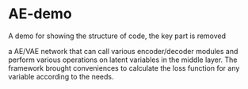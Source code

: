 # AE-demo
A demo for showing the structure of code, the key part is removed

a AE/VAE network that can call various encoder/decoder modules and perform various operations on latent variables in the middle layer. The framework brought conveniences to calculate the loss function for any variable according to the needs.
